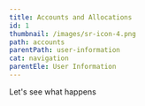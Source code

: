 ```yaml
---
title: Accounts and Allocations
id: 1
thumbnail: /images/sr-icon-4.png
path: accounts
parentPath: user-information
cat: navigation
parentEle: User Information
---
```

Let's see what happens
